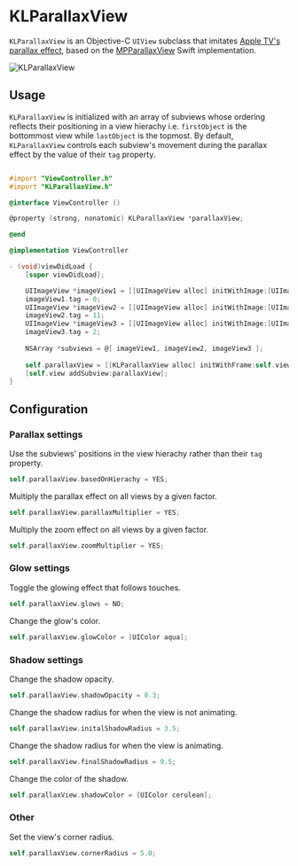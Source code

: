 # KLParallaxView

`KLParallaxView` is an Objective-C `UIView` subclass that imitates [Apple TV's parallax effect](https://www.youtube.com/watch?v=Py21jv6kCnI), based on the [MPParallaxView](https://github.com/DroidsOnRoids/MPParallaxView) Swift implementation.

![KLParallaxView](http://i.imgur.com/W6uH4Bt.gif)

## Usage

`KLParallaxView` is initialized with an array of subviews whose ordering reflects their positioning in a view hierachy i.e. `firstObject` is the bottommost view while `lastObject` is the topmost. By default, `KLParallaxView` controls each subview's movement during the parallax effect by the value of their `tag` property.

```Objective-C

#import "ViewController.h"
#import "KLParallaxView.h"

@interface ViewController ()

@property (strong, nonatomic) KLParallaxView *parallaxView;

@end

@implementation ViewController

- (void)viewDidLoad {
    [super viewDidLoad];

    UIImageView *imageView1 = [[UIImageView alloc] initWithImage:[UIImage imageNamed:@"1"]];
    imageView1.tag = 0;
    UIImageView *imageView2 = [[UIImageView alloc] initWithImage:[UIImage imageNamed:@"2"]];
    imageView2.tag = 11;
    UIImageView *imageView3 = [[UIImageView alloc] initWithImage:[UIImage imageNamed:@"3"]];
    imageView3.tag = 2;
    
    NSArray *subviews = @[ imageView1, imageView2, imageView3 ];
    
    self.parallaxView = [[KLParallaxView alloc] initWithFrame:self.view.bounds subviews:subviews];
    [self.view addSubview:parallaxView];
}
```

## Configuration

### Parallax settings

Use the subviews' positions in the view hierachy rather than their `tag` property.
```Objective-C
self.parallaxView.basedOnHierachy = YES;
```
Multiply the parallax effect on all views by a given factor.
```Objective-C
self.parallaxView.parallaxMultiplier = YES;
```
Multiply the zoom effect on all views by a given factor.
```Objective-C
self.parallaxView.zoomMultiplier = YES;
```
### Glow settings

Toggle the glowing effect that follows touches.
```Objective-C
self.parallaxView.glows = NO;
```
Change the glow's color.
```Objective-C
self.parallaxView.glowColor = [UIColor aqua];
```
### Shadow settings

Change the shadow opacity.
```Objective-C
self.parallaxView.shadowOpacity = 0.3;
```
Change the shadow radius for when the view is not animating.
```Objective-C
self.parallaxView.initalShadowRadius = 3.5;
```
Change the shadow radius for when the view is animating.
```Objective-C
self.parallaxView.finalShadowRadius = 9.5;
```
Change the color of the shadow.
```Objective-C
self.parallaxView.shadowColor = [UIColor cerulean];
```
### Other

Set the view's corner radius.
```Objective-C
self.parallaxView.cornerRadius = 5.0;
```
